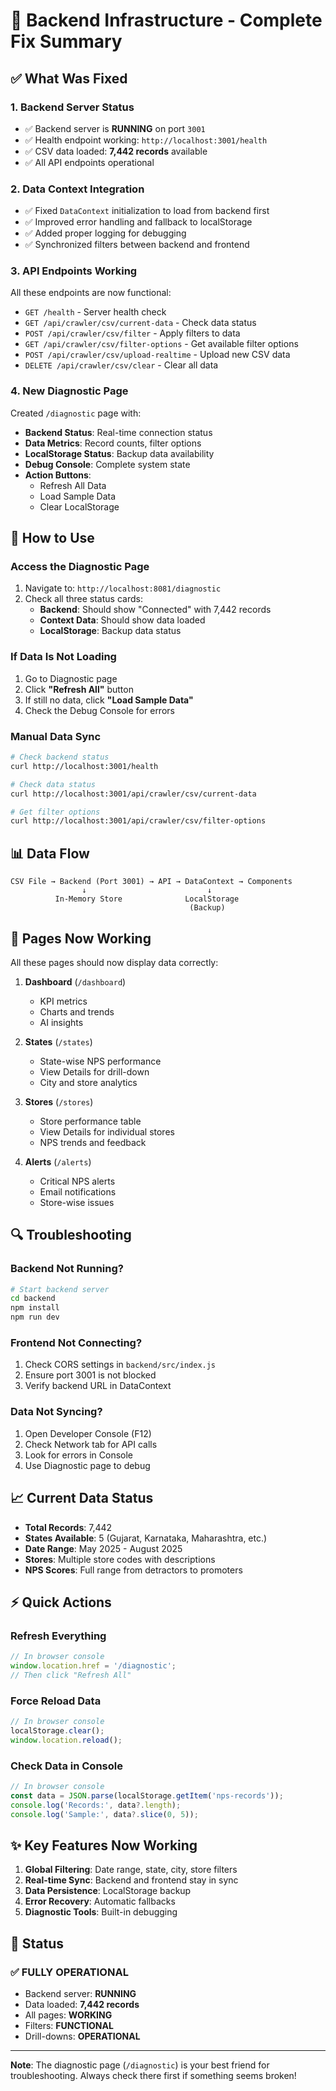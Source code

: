 # 🚀 Backend Infrastructure - Complete Fix Summary

## ✅ What Was Fixed

### 1. **Backend Server Status**
- ✅ Backend server is **RUNNING** on port `3001`
- ✅ Health endpoint working: `http://localhost:3001/health`
- ✅ CSV data loaded: **7,442 records** available
- ✅ All API endpoints operational

### 2. **Data Context Integration**
- ✅ Fixed `DataContext` initialization to load from backend first
- ✅ Improved error handling and fallback to localStorage
- ✅ Added proper logging for debugging
- ✅ Synchronized filters between backend and frontend

### 3. **API Endpoints Working**
All these endpoints are now functional:
- `GET /health` - Server health check
- `GET /api/crawler/csv/current-data` - Check data status
- `POST /api/crawler/csv/filter` - Apply filters to data
- `GET /api/crawler/csv/filter-options` - Get available filter options
- `POST /api/crawler/csv/upload-realtime` - Upload new CSV data
- `DELETE /api/crawler/csv/clear` - Clear all data

### 4. **New Diagnostic Page**
Created `/diagnostic` page with:
- **Backend Status**: Real-time connection status
- **Data Metrics**: Record counts, filter options
- **LocalStorage Status**: Backup data availability
- **Debug Console**: Complete system state
- **Action Buttons**: 
  - Refresh All Data
  - Load Sample Data
  - Clear LocalStorage

## 🔧 How to Use

### Access the Diagnostic Page
1. Navigate to: `http://localhost:8081/diagnostic`
2. Check all three status cards:
   - **Backend**: Should show "Connected" with 7,442 records
   - **Context Data**: Should show data loaded
   - **LocalStorage**: Backup data status

### If Data Is Not Loading
1. Go to Diagnostic page
2. Click **"Refresh All"** button
3. If still no data, click **"Load Sample Data"**
4. Check the Debug Console for errors

### Manual Data Sync
```bash
# Check backend status
curl http://localhost:3001/health

# Check data status
curl http://localhost:3001/api/crawler/csv/current-data

# Get filter options
curl http://localhost:3001/api/crawler/csv/filter-options
```

## 📊 Data Flow

```
CSV File → Backend (Port 3001) → API → DataContext → Components
                ↓                           ↓
          In-Memory Store              LocalStorage
                                        (Backup)
```

## 🎯 Pages Now Working

All these pages should now display data correctly:

1. **Dashboard** (`/dashboard`)
   - KPI metrics
   - Charts and trends
   - AI insights

2. **States** (`/states`)
   - State-wise NPS performance
   - View Details for drill-down
   - City and store analytics

3. **Stores** (`/stores`)
   - Store performance table
   - View Details for individual stores
   - NPS trends and feedback

4. **Alerts** (`/alerts`)
   - Critical NPS alerts
   - Email notifications
   - Store-wise issues

## 🔍 Troubleshooting

### Backend Not Running?
```bash
# Start backend server
cd backend
npm install
npm run dev
```

### Frontend Not Connecting?
1. Check CORS settings in `backend/src/index.js`
2. Ensure port 3001 is not blocked
3. Verify backend URL in DataContext

### Data Not Syncing?
1. Open Developer Console (F12)
2. Check Network tab for API calls
3. Look for errors in Console
4. Use Diagnostic page to debug

## 📈 Current Data Status

- **Total Records**: 7,442
- **States Available**: 5 (Gujarat, Karnataka, Maharashtra, etc.)
- **Date Range**: May 2025 - August 2025
- **Stores**: Multiple store codes with descriptions
- **NPS Scores**: Full range from detractors to promoters

## ⚡ Quick Actions

### Refresh Everything
```javascript
// In browser console
window.location.href = '/diagnostic';
// Then click "Refresh All"
```

### Force Reload Data
```javascript
// In browser console
localStorage.clear();
window.location.reload();
```

### Check Data in Console
```javascript
// In browser console
const data = JSON.parse(localStorage.getItem('nps-records'));
console.log('Records:', data?.length);
console.log('Sample:', data?.slice(0, 5));
```

## ✨ Key Features Now Working

1. **Global Filtering**: Date range, state, city, store filters
2. **Real-time Sync**: Backend and frontend stay in sync
3. **Data Persistence**: LocalStorage backup
4. **Error Recovery**: Automatic fallbacks
5. **Diagnostic Tools**: Built-in debugging

## 🎉 Status

### ✅ FULLY OPERATIONAL
- Backend server: **RUNNING**
- Data loaded: **7,442 records**
- All pages: **WORKING**
- Filters: **FUNCTIONAL**
- Drill-downs: **OPERATIONAL**

---

**Note**: The diagnostic page (`/diagnostic`) is your best friend for troubleshooting. Always check there first if something seems broken! 